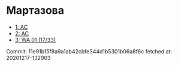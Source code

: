 # Мартазова
- [1: AC](1.md)
- [2: AC](2.md)
- [3: WA 01 (17/33)](3.md)

Commit: 11e91b15f8a9a1ab42cbfe344d1b5301b06a8f6c
 fetched at: 20201217-132903
